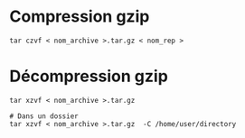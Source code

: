 
# Compression gzip
```
tar czvf < nom_archive >.tar.gz < nom_rep >
```

# Décompression gzip
```
tar xzvf < nom_archive >.tar.gz

# Dans un dossier
tar xzvf < nom_archive >.tar.gz  -C /home/user/directory
```